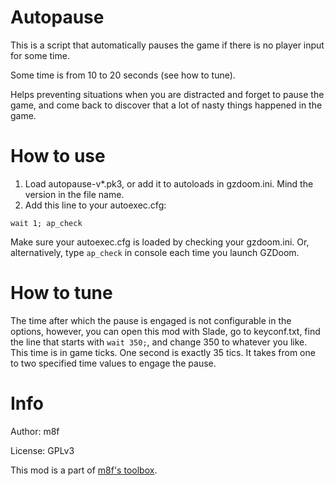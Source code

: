 # Autopause

This is a script that automatically pauses the game if there is no player input
for some time.

Some time is from 10 to 20 seconds (see how to tune).

Helps preventing situations when you are distracted and forget to pause the
game, and come back to discover that a lot of nasty things happened in the game.

# How to use

1. Load autopause-v*.pk3, or add it to autoloads in gzdoom.ini. Mind the version in
   the file name.
2. Add this line to your autoexec.cfg:
```
wait 1; ap_check
```
Make sure your autoexec.cfg is loaded by checking your gzdoom.ini.
Or, alternatively, type `ap_check` in console each time you launch GZDoom.

# How to tune

The time after which the pause is engaged is not configurable in the options,
however, you can open this mod with Slade, go to keyconf.txt, find the line that
starts with `wait 350;`, and change 350 to whatever you like. This time is in
game ticks. One second is exactly 35 tics. It takes from one to two specified
time values to engage the pause.

# Info

Author: m8f

License: GPLv3

This mod is a part of [m8f's toolbox](https://mmaulwurff.github.io/pages/toolbox).
